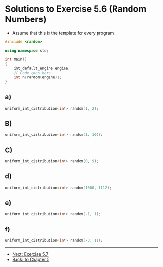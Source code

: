 # Solutions to Exercise 5.6 (Random Numbers)

-   Assume that this is the template for every program.

```cpp
#include <random>

using namespace std;

int main()
{
    int_default_engine engine;
    // Code goes here
    int n{random(engine)};
}
```

## a)

```cpp
uniform_int_distribution<int> random(1, 2);
```

## B)

```cpp
uniform_int_distribution<int> random(1, 100);
```

## C)

```cpp
uniform_int_distribution<int> random(0, 9);
```

## d)

```cpp
uniform_int_distribution<int> random(1000, 1112);
```

## e)

```cpp
uniform_int_distribution<int> random(-1, 1);
```

## f)

```cpp
uniform_int_distribution<int> random(-3, 11);
```

---

-   [Next: Exercise 5.7](05_07.md)
-   [Back: to Chapter 5](README.md)
